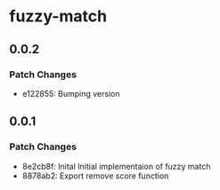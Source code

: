 # fuzzy-match

## 0.0.2

### Patch Changes

- e122855: Bumping version

## 0.0.1

### Patch Changes

- 8e2cb8f: Inital Initial implementaion of fuzzy match
- 8878ab2: Export remove score function
